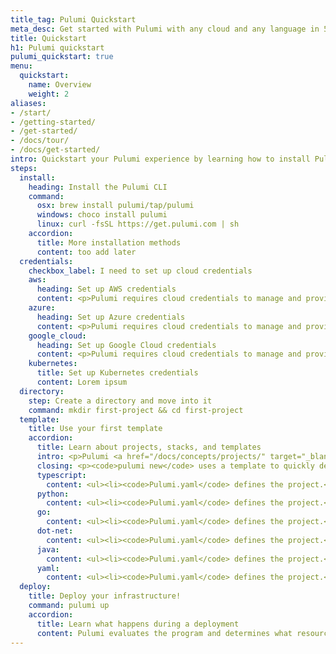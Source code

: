 ```yaml
---
title_tag: Pulumi Quickstart
meta_desc: Get started with Pulumi with any cloud and any language in 5 minutes.
title: Quickstart
h1: Pulumi quickstart
pulumi_quickstart: true
menu:
  quickstart:
    name: Overview
    weight: 2
aliases:
- /start/
- /getting-started/
- /get-started/
- /docs/tour/
- /docs/get-started/
intro: Quickstart your Pulumi experience by learning how to install Pulumi, set up your cloud credentials, and run your first update.
steps:
  install:
    heading: Install the Pulumi CLI
    command:
      osx: brew install pulumi/tap/pulumi
      windows: choco install pulumi
      linux: curl -fsSL https://get.pulumi.com | sh
    accordion:
      title: More installation methods
      content: too add later
  credentials:
    checkbox_label: I need to set up cloud credentials
    aws:
      heading: Set up AWS credentials
      content: <p>Pulumi requires cloud credentials to manage and provision resources. Use an IAM user account that has programmatic access with rights to deploy and manage resources.</p><p>If you have previously installed and configured the AWS CLI, Pulumi will respect and use your configuration settings.</p><p>If you do not have the AWS CLI installed or plan on using Pulumi from within a CI/CD pipeline, <a href="https://docs.aws.amazon.com/general/latest/gr/aws-sec-cred-types.html#access-keys-and-secret-access-keys" target="_blank">retrieve your access key ID and secret access key</a> and then set the <code>AWS_ACCESS_KEY_ID</code> and <code>AWS_SECRET_ACCESS_KEY</code> environment variables on your workstation.</p>
    azure:
      heading: Set up Azure credentials
      content: <p>Pulumi requires cloud credentials to manage and provision resources. Pulumi can authenticate to Azure using a user account or service principal that has programmatic access with rights to deploy and manage your Azure resources.</p><p>Pulumi relies on the Azure SDK to authenticate requests from your computer to Azure. Your credentials are never sent to pulumi.com.</p><p>When developing locally, we recommend that you install the Azure CLI and then authorize access with a user account.</p><p>The <a href="https://docs.microsoft.com/en-us/cli/azure/install-azure-cli" target="_blanl">Azure CLI</a>, and Pulumi, will use the default subscription for the account. Change the active subscription with the az account set command.</p>
    google_cloud:
      heading: Set up Google Cloud credentials
      content: <p>Pulumi requires cloud credentials to manage and provision resources. You must use an IAM user or service account that has programmatic access with rights to deploy and manage your Google Cloud resources.</p><p>When developing locally, we recommend that you install the <a href="https://cloud.google.com/sdk/install" target="_blank">Google Cloud SDK</a> and then <a href="https://cloud.google.com/sdk/docs/authorizing#authorizing_with_a_user_account" target="_blank">authorize access with a user account</a>. Next, Pulumi requires default application credentials to interact with your Google Cloud resources, so run auth application-default login command to obtain those credentials.</p><p>To configure Pulumi to interact with your Google Cloud project, set it with the pulumi config command using the project’s ID. You may also set your Google Cloud Project via environment variable.</p>
    kubernetes:
      title: Set up Kubernetes credentials
      content: Lorem ipsum
  directory:
    step: Create a directory and move into it
    command: mkdir first-project && cd first-project
  template:
    title: Use your first template
    accordion:
      title: Learn about projects, stacks, and templates
      intro: <p>Pulumi <a href="/docs/concepts/projects/" target="_blank">projects</a> and <a href="/docs/concepts/stack/" target="_blank">stacks</a> organize Pulumi code. Projects are similar to GitHub repos and stacks are an instance of code with separate configuration. Projects can have multiple stacks for different development environments or for different cloud configurations.</p><p>The following files are generated when a new project is created:</p>
      closing: <p><code>pulumi new</code> uses a template to quickly deploy and modify common architectures.</p>
      typescript:
        content: <ul><li><code>Pulumi.yaml</code> defines the project.</li><li><code>Pulumi.dev.yaml</code> contains <a href="/docs/concepts/config/" target="_blank">configuration</a> values for the stack you just initialized.</li><li><code>index.ts</code> is the Pulumi program that defines your stack resources.</li></ul>
      python:
        content: <ul><li><code>Pulumi.yaml</code> defines the project.</li><li><code>Pulumi.dev.yaml</code> contains <a href="/docs/concepts/config/" target="_blank">configuration</a> values for the stack you just initialized.</li><li><code>main.py</code> is the Pulumi program that defines your stack resources.</li></ul>
      go:
        content: <ul><li><code>Pulumi.yaml</code> defines the project.</li><li><code>Pulumi.dev.yaml</code> contains <a href="/docs/concepts/config/" target="_blank">configuration</a> values for the stack you just initialized.</li><li><code>main.go</code> is the Pulumi program that defines your stack resources.</li></ul>
      dot-net:
        content: <ul><li><code>Pulumi.yaml</code> defines the project.</li><li><code>Pulumi.dev.yaml</code> contains <a href="/docs/concepts/config/" target="_blank">configuration</a> values for the stack you just initialized.</li><li><code>program.cs</code> is the Pulumi program that defines your stack resources.</li></ul>
      java:
        content: <ul><li><code>Pulumi.yaml</code> defines the project.</li><li><code>Pulumi.dev.yaml</code> contains <a href="/docs/concepts/config/" target="_blank">configuration</a> values for the stack you just initialized.</li><li><code>src/main/java/myproject</code> defines the project’s Java package root.</li><li><code>app.java</code> is the Pulumi program that defines your stack resources.</li></ul>
      yaml:
        content: <ul><li><code>Pulumi.yaml</code> defines the project.</li><li><code>Pulumi.dev.yaml</code> contains <a href="/docs/concepts/config/" target="_blank">configuration</a> values for the stack you just initialized.</li></ul>
  deploy:
    title: Deploy your infrastructure!
    command: pulumi up
    accordion:
      title: Learn what happens during a deployment
      content: Pulumi evaluates the program and determines what resources need updates. By default pulumi runs a preview that outline the changes that will be made when you run the deployment. Pulumi computes the minimally disruptive change to achieve the desired state described by the program.
---
```

